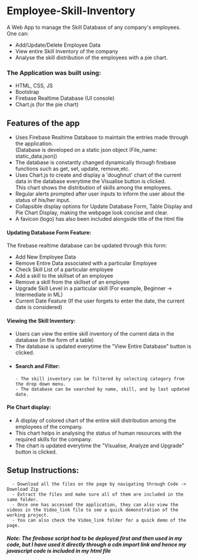 # Employee-Skill-Inventory
A Web App to manage the Skill Database of any company's employees. <br>
One can:
- Add/Update/Delete Employee Data
- View entire Skill Inventory of the company
- Analyse the skill distribution of the employees with a pie chart.

### The Application was built using:
- HTML, CSS, JS
- Bootstrap
- Firebase Realtime Database (UI console)
- Chart.js (for the pie chart)


## Features of the app
- Uses Firebase Realtime Database to maintain the entries made through the application. <br>(Database is developed on a static json object (File_name: static_data.json))
- The database is constantly changed dynamically through firebase functions such as get, set, update, remove,etc.
- Uses Chart.js to create and display a 'doughnut' chart of the current data in the database everytime the Visualise button is clicked.<br> This chart shows the distribution of skills among the employees.
- Regular alerts prompted after user inputs to inform the user about the status of his/her input.
- Collapsible display options for Update Database Form, Table Display and Pie Chart Display, making the webpage look concise and clear.
- A favicon (logo) has also been included alongside title of the html file


#### Updating Database Form Feature:
The firebase realtime database can be updated through this form: <br>

- Add New Employee Data
- Remove Entire Data associated with a particular Employee
- Check Skill List of a particular employee
- Add a skill to the skillset of an employee
- Remove a skill from the skillset of an employee
- Upgrade Skill Level in a particular skill (For example, Beginner -> Intermediate in ML)
- Current Date Feature (If the user forgets to enter the date, the current date is considered)

#### Viewing the Skill Inventory:
- Users can view the entire skill inventory of the current data in the database (in the form of a table)
- The database is updated everytime the "View Entire Database" button is clicked. 
- #### Search and Filter:
      - The skill inventory can be filtered by selecting category from the drop down menu.
      - The database can be searched by name, skill, and by last updated date.

#### Pie Chart display:
- A display of colored chart of the entire skill distribution among the employees of the company.
- This chart helps in analysing the status of human resources with the required skills for the company.
- The chart is updated everytime the "Visualise, Analyze and Upgrade" button is clicked.

## Setup Instructions:
      - Download all the files on the page by navigating through Code -> Download Zip
      - Extract the files and make sure all of them are included in the same folder.
      - Once one has accessed the application, they can also view the videos in the Video_link file to see a quick demonstration of the working project.
      - You can also check the Video_link folder for a quick demo of the page.



##### Note: The firebase script had to be deployed first and then used in my code, but I have used it directly through a cdn import link and hence my javascript code is included in my html file



